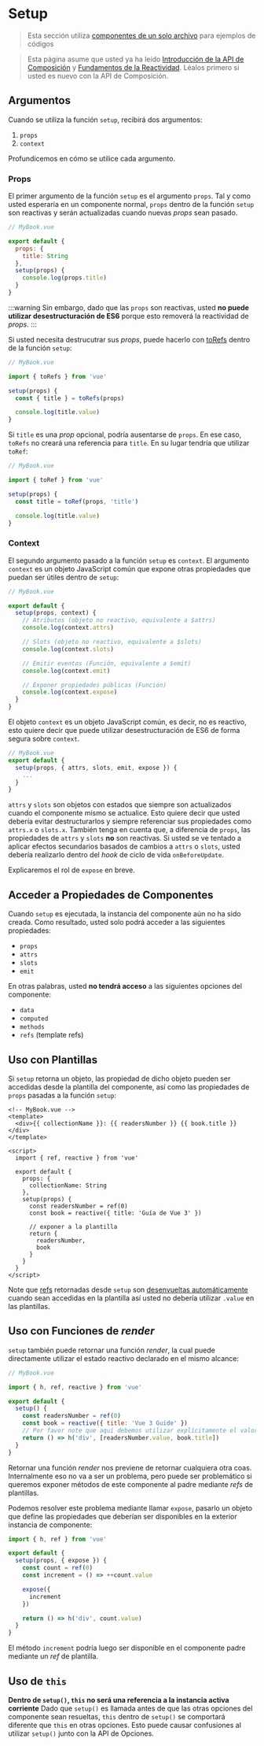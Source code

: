 # Setup

> Esta sección utiliza [componentes de un solo archivo](single-file-component.html) para ejemplos de códigos

> Esta página asume que usted ya ha leído [Introducción de la API de Composición](composition-api-introduction.html) y [Fundamentos de la Reactividad](reactivity-fundamentals.html). Léalos primero si usted es nuevo con la API de Composición.

## Argumentos

Cuando se utiliza la función `setup`, recibirá dos argumentos:

1. `props`
2. `context`

Profundicemos en cómo se utilice cada argumento.

### Props

El primer argumento de la función `setup` es el argumento `props`. Tal y como usted esperaría en un componente normal, `props` dentro de la función `setup` son reactivas y serán actualizadas cuando nuevas _props_ sean pasado.

```js
// MyBook.vue

export default {
  props: {
    title: String
  },
  setup(props) {
    console.log(props.title)
  }
}
```

:::warning
Sin embargo, dado que las `props` son reactivas, usted **no puede utilizar desestructuración de ES6** porque esto removerá la reactividad de _props_.
:::

Si usted necesita destrucutrar sus _props_, puede hacerlo con [toRefs](reactivity-fundamentals.html#destructuring-reactive-state) dentro de la función `setup`:

```js
// MyBook.vue

import { toRefs } from 'vue'

setup(props) {
  const { title } = toRefs(props)

  console.log(title.value)
}
```

Si `title` es una _prop_ opcional, podría ausentarse de `props`. En ese caso, `toRefs` no creará una referencia para `title`. En su lugar tendría que utilizar `toRef`:

```js
// MyBook.vue

import { toRef } from 'vue'

setup(props) {
  const title = toRef(props, 'title')

  console.log(title.value)
}
```

### Context

El segundo argumento pasado a la función `setup` es `context`. El argumento `context` es un objeto JavaScript común que expone otras propiedades que puedan ser útiles dentro de `setup`:

```js
// MyBook.vue

export default {
  setup(props, context) {
    // Atributos (objeto no reactivo, equivalente a $attrs)
    console.log(context.attrs)

    // Slots (objeto no reactivo, equivalente a $slots)
    console.log(context.slots)

    // Emitir eventos (Función, equivalente a $emit)
    console.log(context.emit)

    // Exponer propiedades públicas (Función)
    console.log(context.expose)
  }
}
```

El objeto `context` es un objeto JavaScript común, es decir, no es reactivo, esto quiere decir que puede utilizar desestructuración de ES6 de forma segura sobre `context`.

```js
// MyBook.vue
export default {
  setup(props, { attrs, slots, emit, expose }) {
    ...
  }
}
```

`attrs` y `slots` son objetos con estados que siempre son actualizados cuando el componente mismo se actualice. Esto quiere decir que usted debería evitar destructurarlos y siempre referenciar sus propiedades como `attrs.x` o `slots.x`. También tenga en cuenta que, a diferencia de `props`, las propiedades de `attrs` y `slots` **no** son reactivas. Si usted se ve tentado a aplicar efectos secundarios basados de cambios a `attrs` o `slots`, usted debería realizarlo dentro del _hook_ de ciclo de vida `onBeforeUpdate`.

Explicaremos el rol de `expose` en breve.

## Acceder a Propiedades de Componentes

Cuando `setup` es ejecutada, la instancia del componente aún no ha sido creada. Como resultado, usted solo podrá acceder a las siguientes propiedades:

- `props`
- `attrs`
- `slots`
- `emit`

En otras palabras, usted **no tendrá acceso** a las siguientes opciones del componente:

- `data`
- `computed`
- `methods`
- `refs` (template refs)

## Uso con Plantillas

Si `setup` retorna un objeto, las propiedad de dicho objeto pueden ser accedidas desde la plantilla del componente, así como las propiedades de `props` pasadas a la función `setup`:

```vue-html
<!-- MyBook.vue -->
<template>
  <div>{{ collectionName }}: {{ readersNumber }} {{ book.title }}</div>
</template>

<script>
  import { ref, reactive } from 'vue'

  export default {
    props: {
      collectionName: String
    },
    setup(props) {
      const readersNumber = ref(0)
      const book = reactive({ title: 'Guía de Vue 3' })

      // exponer a la plantilla
      return {
        readersNumber,
        book
      }
    }
  }
</script>
```

Note que [refs](../api/refs-api.html#ref) retornadas desde `setup` son [desenvueltas automáticamente](/guide/reactivity-fundamentals.html#ref-unwrapping) cuando sean accedidas en la plantilla así usted no debería utilizar `.value` en las plantillas.

## Uso con Funciones de _render_

`setup` también puede retornar una función _render_, la cual puede directamente utilizar el estado reactivo declarado en el mismo alcance:

```js
// MyBook.vue

import { h, ref, reactive } from 'vue'

export default {
  setup() {
    const readersNumber = ref(0)
    const book = reactive({ title: 'Vue 3 Guide' })
    // Por favor note que aquí debemos utilizar explícitamente el valor de _ref_
    return () => h('div', [readersNumber.value, book.title])
  }
}
```

Retornar una función _render_ nos previene de retornar cualquiera otra coas. Internalmente eso no va a ser un problema, pero puede ser problemático si queremos exponer métodos de este componente al padre mediante _refs_ de plantillas.

Podemos resolver este problema mediante llamar `expose`, pasarlo un objeto que define las propiedades que deberían ser disponibles en la exterior instancia de componente:

```js
import { h, ref } from 'vue'

export default {
  setup(props, { expose }) {
    const count = ref(0)
    const increment = () => ++count.value

    expose({
      increment
    })

    return () => h('div', count.value)
  }
}
```

El método `increment` podría luego ser disponible en el componente padre mediante un _ref_ de plantilla.

## Uso de `this`

**Dentro de `setup()`, `this` no será una referencia a la instancia activa corriente** Dado que `setup()` es llamada antes de que las otras opciones del componente sean resueltas, `this` dentro de `setup()` se comportará diferente que `this` en otras opciones. Esto puede causar confusiones al utilizar `setup()` junto con la API de Opciones.
